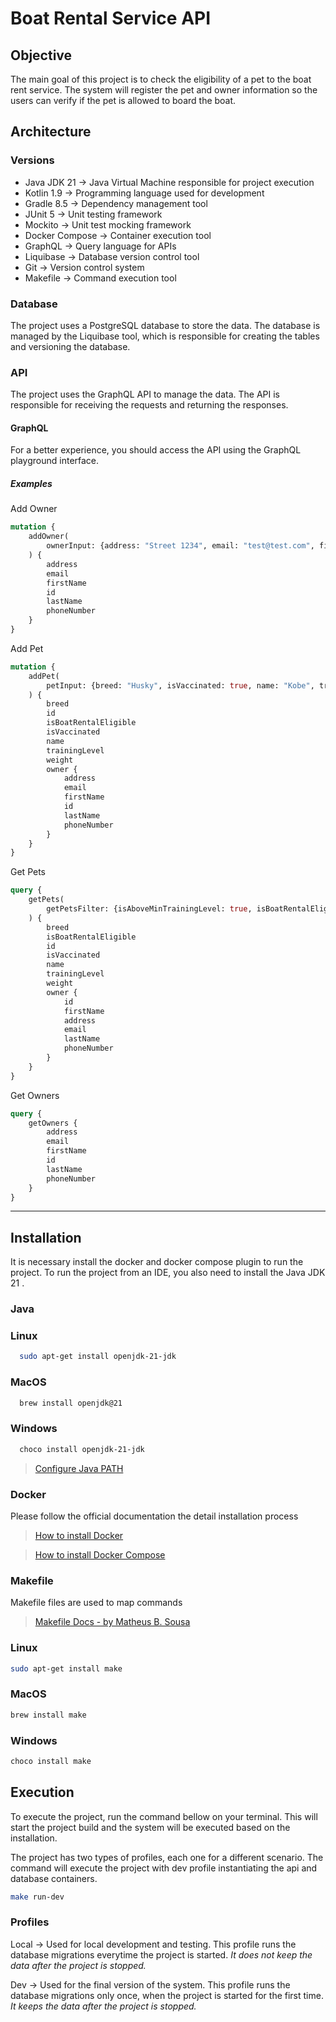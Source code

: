 # Boat Rental Service API

## Objective

The main goal of this project is to check the eligibility of a pet to the boat rent service. The system will register
the pet and owner information
so the users can verify if the pet is allowed to board the boat.

## Architecture

### Versions

- Java JDK 21 -> Java Virtual Machine responsible for project execution
- Kotlin 1.9 -> Programming language used for development
- Gradle 8.5 -> Dependency management tool
- JUnit 5 -> Unit testing framework
- Mockito -> Unit test mocking framework
- Docker Compose -> Container execution tool
- GraphQL -> Query language for APIs
- Liquibase -> Database version control tool
- Git -> Version control system
- Makefile -> Command execution tool

### Database

The project uses a PostgreSQL database to store the data. The database is managed by the Liquibase tool,
which is responsible for creating the tables and versioning the database.

### API

The project uses the GraphQL API to manage the data.
The API is responsible for receiving the requests and returning the responses.

#### GraphQL

For a better experience, you should access the API using the GraphQL playground interface.

##### Examples

Add Owner

```graphql
mutation {
    addOwner(
        ownerInput: {address: "Street 1234", email: "test@test.com", firstName: "Matthew", lastName: "Barros", phoneNumber: "5561987654321"}
    ) {
        address
        email
        firstName
        id
        lastName
        phoneNumber
    }
}
```

Add Pet

```graphql
mutation {
    addPet(
        petInput: {breed: "Husky", isVaccinated: true, name: "Kobe", trainingLevel: 2, weight: 20, ownerId: 1}
    ) {
        breed
        id
        isBoatRentalEligible
        isVaccinated
        name
        trainingLevel
        weight
        owner {
            address
            email
            firstName
            id
            lastName
            phoneNumber
        }
    }
}
```

Get Pets

```graphql
query {
    getPets(
        getPetsFilter: {isAboveMinTrainingLevel: true, isBoatRentalEligible: true, isNotPoodle: true, isUnderMaxWeight: true, isVaccinated: true}
    ) {
        breed
        isBoatRentalEligible
        id
        isVaccinated
        name
        trainingLevel
        weight
        owner {
            id
            firstName
            address
            email
            lastName
            phoneNumber
        }
    }
}
```

Get Owners

```graphql
query {
    getOwners {
        address
        email
        firstName
        id
        lastName
        phoneNumber
    }
}
```

---

## Installation

It is necessary install the docker and docker compose plugin to run the project. To run the project from an IDE, you
also need
to install the Java JDK 21 .

### Java

### Linux

```bash 
  sudo apt-get install openjdk-21-jdk
```

### MacOS

```bash
  brew install openjdk@21
```

### Windows

```bash
  choco install openjdk-21-jdk
```

> [Configure Java PATH](https://www.geeksforgeeks.org/how-to-set-java-path-in-windows-and-linux/)

### Docker

Please follow the official documentation the detail installation process

> [How to install Docker](https://docs.docker.com/engine/install/)

> [How to install Docker Compose](https://docs.docker.com/compose/install/)

### Makefile

Makefile files are used to map commands

> [Makefile Docs - by Matheus B. Sousa](https://matheusbsousa.notion.site/Makefile-5a79d2dfcef4403aa2922c6b11a30fe0?pvs=4)

### Linux

```bash
sudo apt-get install make
```

### MacOS

```bash
brew install make
```

### Windows

```bash
choco install make
```

## Execution

To execute the project, run the command bellow on your terminal.
This will start the project build and the system will be executed based on the installation.

The project has two types of profiles, each one for a different scenario.
The command will execute the project with dev profile instantiating the api and database containers.

```bash
make run-dev
```

### Profiles

Local -> Used for local development and testing. This profile runs the database
migrations everytime the project is started. *It does not keep the data after the project is stopped.*

Dev -> Used for the final version of the system. This profile runs the database migrations only once,
when the project is started for the first time. *It keeps the data after the project is stopped.*


